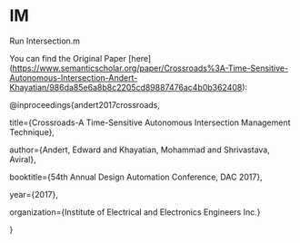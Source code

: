 # IM
Run Intersection.m

You can find the Original Paper [here] (https://www.semanticscholar.org/paper/Crossroads%3A-Time-Sensitive-Autonomous-Intersection-Andert-Khayatian/986da85e6a8b8c2205cd89887476ac4b0b362408):

@inproceedings{andert2017crossroads,

  title={Crossroads-A Time-Sensitive Autonomous Intersection Management Technique},
  
  author={Andert, Edward and Khayatian, Mohammad and Shrivastava, Aviral},
  
  booktitle={54th Annual Design Automation Conference, DAC 2017},
  
  year={2017},
  
  organization={Institute of Electrical and Electronics Engineers Inc.}
  
}
